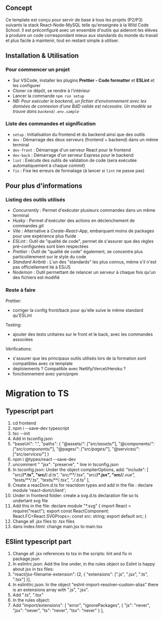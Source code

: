 ## Concept

Ce template est conçu pour servir de base à tous les projets (P2/P3) suivants la stack React-Node-MySQL telle qu'enseignée à la Wild Code School. Il est préconfiguré avec un ensemble d'outils qui aideront les élèves à produire un code correspondant mieux aux standards du monde du travail et plus facile à maintenir, tout en restant simple à utiliser.

## Installation & Utilisation

### Pour commencer un projet

- Sur VSCode, installer les plugins **Prettier - Code formatter** et **ESLint** et les configurer
- Cloner ce dépôt, se rendre à l'intérieur
- Lancer la commande `npm run setup`
- _NB: Pour exécuter le backend, un fichier d'environnement avec les données de connexion d'une BdD valide est nécesaire. Un modèle se trouve dans `backend/.env.sample`_

### Liste des commandes et signification

- `setup` : Initialisation du frontend et du backend ainsi que des outils
- `dev` : Démarrage des deux serveurs (frontend + backend) dans un même terminal
- `dev-front` : Démarrage d'un serveur React pour le frontend
- `dev-back` : Démarrage d'un serveur Express pour le backend
- `lint` : Exécute des outils de validation de code (sera exécutée automatiquement à chaque _commit_)
- `fix` : Fixe les erreurs de formatage (à lancer si `lint` ne passe pas)

## Pour plus d'informations

### Listing des outils utilisés

- _Concurrently_ : Permet d'exécuter plusieurs commandes dans un même terminal
- _Husky_ : Permet d'exécuter des actions en déclenchement de commandes _git_
- _Vite_ : Alternative à _Create-React-App_, embarquant moins de packages pour une expérience plus fluide
- _ESLint_ : Outil de "qualité de code", permet de s'assurer que des règles pré-configurées sont bien respectées
- _Prettier_ : Outil de "qualité de code" également, se concentre plus particulièrement sur le style du code
- _Standard Airbnb_ : L'un des "standards" les plus connus, même s'il n'est pas officiellement lié à ES/JS
- _Nodemon_ : Outil permettant de relancer un serveur à chaque fois qu'un des fichiers est modifié

### Reste à faire

Prettier:

- corriger la config front/back pour qu'elle suive le même standard qu'ESLint

Testing:

- ajouter des tests unitaires sur le front et le back, avec les commandes associées

Vérifications:

- s'assurer que les principaux outils utilisés lors de la formation sont compatibles avec ce template
- deploiements ? Compatible avec Netlify/Vercel/Heroku ?
- fonctionnement avec yarn/pnpm

# Migration to TS

## Typescript part

1. cd frontend
2. npm i --save-dev typescript
3. tsc --init
4. Add in tsconfig.json
  1. "baseUrl": ".",
    "paths": {
      "@assets/*": ["src/assets/*"],
      "@components/*": ["src/components/*"],
      "@pages/*": ["src/pages/*"],
      "@services/*": ["src/services/*"]
    }
5. npm i @types/react --save-dev
6. uncomment " "jsx": "preserve", " line in tsconfig.json
7. In tsconfig.json: Under the object compilerOptions, add:
"include": [
    "src/**/*.ts",
    "src/**/*.d.ts",
    "src/**/*.tsx",
    "src/**/*.jsx",
    "src/**/*.vue",
    "tests/**/*.ts",
    "tests/**/*.tsx",
    "./*.d.ts"
    ],
8. Create a reacDom.d.ts for reactdom types and add in the file : declare module 'react-dom/client';
9. Under in frontend folder: create a svg.d.ts declaration file so ts undertant svg file
  1. Add this in the file:
  declare module "*.svg" {
  import React = require("react");
  export const ReactComponent: React.FC<React.SVGProps<SVGSVGElement>>;
  const src: string;
  export default src;
}
10. Change all .jsx files to .tsx files
11. dans index.html: change main.jsx to main.tsx


## ESlint typescript part

1. Change all .jsx references to tsx in the scripts: lint and fix in package.json
2. In eslintrc.json: Add the line under, in the rules object so Eslint is happy about jsx in tsx files: 
  1. "react/jsx-filename-extension": [2, { "extensions": [".js", ".jsx", ".ts", ".tsx"] }],
3. In eslinttrc.json: In the object "eslint-import-resolver-custom-alias" there is an extensions array
with ".js", ".jsx". 
  1. Add ".ts", ".tsx"
4. In the rules object: 
  1. Add "import/extensions": [
      "error",
      "ignorePackages",
      {
        "js": "never",
        "jsx": "never",
        "ts": "never",
        "tsx": "never"
      }
    ],


